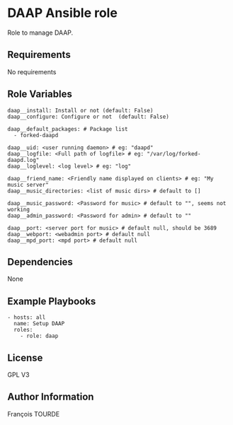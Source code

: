 DAAP Ansible role
==================

Role to manage DAAP.

Requirements
------------

No requirements

Role Variables
--------------

```
daap__install: Install or not (default: False)
daap__configure: Configure or not  (default: False)

daap__default_packages: # Package list
  - forked-daapd

daap__uid: <user running daemon> # eg: "daapd"
daap__logfile: <Full path of logfile> # eg: "/var/log/forked-daapd.log"
daap__loglevel: <log level> # eg: "log"

daap__friend_name: <Friendly name displayed on clients> # eg: "My music server"
daap__music_directories: <list of music dirs> # default to []

daap__music_password: <Password for music> # default to "", seems not working
daap__admin_password: <Password for admin> # default to ""

daap__port: <server port for music> # default null, should be 3689
daap__webport: <webadmin port> # default null
daap__mpd_port: <mpd port> # default null
```

Dependencies
------------

None

Example Playbooks
-----------------

```
- hosts: all
  name: Setup DAAP
  roles:
    - role: daap
```


License
-------

GPL V3

Author Information
------------------

François TOURDE
